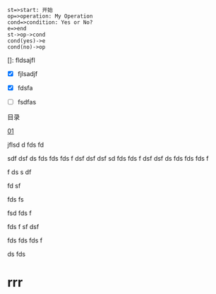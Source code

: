 ```flow
st=>start: 开始
op=>operation: My Operation
cond=>condition: Yes or No?
e=>end
st->op->cond
cond(yes)->e
cond(no)->op
```

[]: fldsajfl

-[x] fjlsadjf

- [x] fdsfa
- [ ] fsdfas



目录

[01](#rrr)

jflsd
d
fds
fd

sdf
dsf
ds
fds
fds
fds
f
dsf
dsf
dsf
sd
fds
fds
f
dsf
dsf
ds
fds
fds
fds
f

f
ds
s
df


fd
sf


fds
fs



fsd
fds
f


fds
f
sf
dsf



fds
fds
fds
f


ds
fds

# rrr